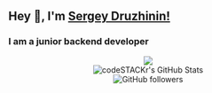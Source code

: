 ## Hey 👋, I'm [Sergey Druzhinin!](https://github.com/Yakanaro/Yakanaro)
<h3 align="left">I am a junior backend developer</h3>

<p align="center">
 <a href="https://tlgg.ru/BaggerFast"><img src="https://img.shields.io/badge/-Telegram-blue?style=flat&logo=Telegram&logoColor=white" /></a>
 <br>
 <img alt="codeSTACKr's GitHub Stats" src="https://komarev.com/ghpvc/?username=your-github-BaggerFast&color=green" />
 <br>
 <img alt="GitHub followers" src="https://img.shields.io/github/followers/Yakanaro?color=green&logo=github">
</p>